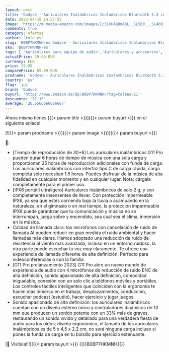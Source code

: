 ```yaml
---
layout: post
title: 'Godyse - Auriculares Inalámbricos Inalambricos Bluetooth 5.3 con 4 Micrófono Cascos Inalambricos 36Hr de Uso Ininterrumpido IPX7 Impermeables Toque Inteligente para iPhone Huawei Xiaomi Samsung'
date: 2023-04-10 14:57:55
image: 'https://m.media-amazon.com/images/I/31vHABDmA0L._SL500_._SL400_.jpg'
comments: true
category: ofertas
author: 'tole.es'
slug: 'B0BP7HKMNH-es Godyse - Auriculares Inalámbricos Inalambricos Bluetooth...'
sku: 'B0BP7HKMNH-es'
tags: [ 'Auriculares para equipo de audio','Auriculares y accesorios','Electrónica','godyse','iphone','🇪🇸', ]
actualPrice: 29.99 EUR
currency: EUR
price: 29.99
comparePrice: 69.99 EUR
prodname: 'Godyse - Auriculares Inalámbricos Inalambricos Bluetooth 5.3 con 4 Micrófono Cascos Inalambricos 36Hr de Uso Ininterrumpido IPX7 Impermeables Toque Inteligente para iPhone Huawei Xiaomi Samsung'
country: 'es'
flag: '🇪🇸'
brand: 'Godyse'
buyurl: 'https://www.amazon.es/dp/B0BP7HKMNH/?tag=tolees-21'
descuento: '57.15'
average: '26.6566666666667'
---
```


Ahora mismo tienes [{{< param title >}}]({{< param buyurl >}}) en el siguiente enlace!

[![{{< param prodname >}}]({{< param image >}})]({{< param buyurl >}})

🔎:

- [Tiempo de reproducción de 30+6] Los auriculares inalámbricos G11 Pro pueden durar 6 horas de tiempo de música con una sola carga y proporcionan 25 horas de reproducción adicionales con funda de carga. Los auriculares inalámbricos con interfaz tipo C de carga rápida, carga completa solo necesitan 1.5 horas. Puedes disfrutar de la música de alta fidelidad en cualquier momento y en cualquier lugar. Nota: cárgala completamente para el primer uso.
- [IPX6 portátil ultraligero] Auriculares inalámbricos de solo 2 g, y son completamente insensentes de llevar. Con protección impermeable IPX6, ya sea que estés corriendo bajo la lluvia o acampando en la naturaleza, en el gimnasio o en mal tiempo, la protección impermeable IPX6 puede garantizar que tu comunicación y música no se interrumpan, juega sobre y encendido, sea cual sea el clima, inmersión en la música.
- Calidad de llamada clara: los micrófonos con cancelación de ruido de llamada AI pueden reducir en gran medida el ruido ambiental y hacer llamadas más claras. Hemos adoptado una reducción de ruido de resistencia al viento más avanzada, incluso en un entorno ruidoso, la otra parte puede escuchar tu voz muy claramente. Te ofrece una experiencia de llamada diferente de alta definición. Perfecto para videoconferencias o con la familia
- [G11 Pro prelanzamiento 2023] G11 Pro abre un nuevo mundo de experiencia de audio con 4 micrófonos de reducción de ruido ENC de alta definición, sonido apasionado de alta definición, comodidad inigualable, conexión con un solo clic a teléfonos móviles y portátiles. Los controles táctiles inteligentes que coinciden con la ergonomía te hacen más inmerso en el trabajo, desplazamientos, conducción, escuchar podcast (estudio), hacer ejercicio y jugar juegos.
- Sonido apasionado de alta definición: los auriculares inalámbricos cuentan con un diseño estéreo único y controladores dinámicos de 13 mm que producen un sonido potente con un 33% más de graves, restaurando un sonido vívido y detallado para una verdadera fiesta de audio para los oídos; diseño ergonómico, el tamaño de los auriculares inalámbricos es de 5 x 4,5 x 2,2 cm, no será ninguna carga incluso si pones la funda de carga en tu bolsillo para ejercicio extenuante.

[🛒 Visítala!!!]({{< param buyurl >}})
{{<world>}}B0BP7HKMNH{{</world>}}
